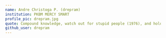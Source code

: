 ```yaml
---
name: Andre Christoga P. (drepram) 
institution: PKBM MERCY SMART 
profile_pic: drepram.jpg
quote: Compound knowledge, watch out for stupid people (1976), and hold each others pain, hold it tight.
github_user: drepram
---
```

